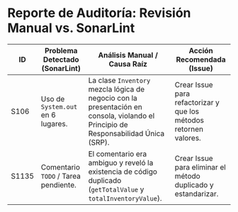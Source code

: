 # Reporte de Auditoría: Revisión Manual vs. SonarLint

| ID | Problema Detectado (SonarLint) | Análisis Manual / Causa Raíz | Acción Recomendada (Issue) |
|---|---|---|---|
| S106 | Uso de `System.out` en 6 lugares. | La clase `Inventory` mezcla lógica de negocio con la presentación en consola, violando el Principio de Responsabilidad Única (SRP). | Crear Issue para refactorizar y que los métodos retornen valores. |
| S1135 | Comentario `TODO` / Tarea pendiente. | El comentario era ambiguo y reveló la existencia de código duplicado (`getTotalValue` y `totalInventoryValue`). | Crear Issue para eliminar el método duplicado y estandarizar. |